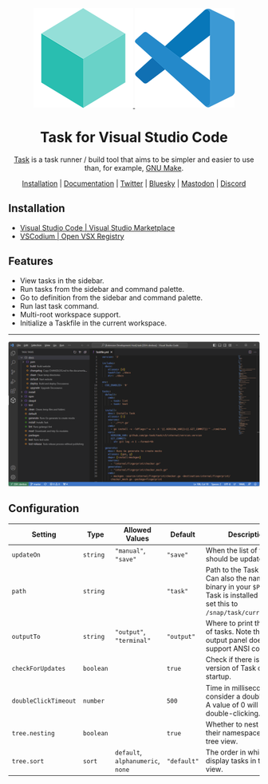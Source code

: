 <div align="center">
  <a href="https://taskfile.dev">
    <img src="./res/task.png" />
  </a>
  <a href="https://taskfile.dev">
    <img src="./res/vscode.png"/>
  </a>

  <h1>Task for Visual Studio Code</h1>

  <p>
    <a href="https://taskfile.dev">Task</a> is a task runner / build tool that aims to be simpler and easier to use than, for example, <a href="https://www.gnu.org/software/make/">GNU Make<a>.
  </p>

  <p>
    <a href="https://taskfile.dev/installation/">Installation</a> | <a href="https://taskfile.dev/usage/">Documentation</a> | <a href="https://twitter.com/taskfiledev">Twitter</a> | <a href="https://bsky.app/profile/taskfile.dev">Bluesky</a> | <a href="https://fosstodon.org/@task">Mastodon</a> | <a href="https://discord.gg/6TY36E39UK">Discord</a>
  </p>
</div>

## Installation

- [Visual Studio Code | Visual Studio Marketplace](https://marketplace.visualstudio.com/items?itemName=task.vscode-task)
- [VSCodium | Open VSX Registry](https://open-vsx.org/extension/task/vscode-task)

## Features

- View tasks in the sidebar.
- Run tasks from the sidebar and command palette.
- Go to definition from the sidebar and command palette.
- Run last task command.
- Multi-root workspace support.
- Initialize a Taskfile in the current workspace.

---

![Task for Visual Studio Code Preview](./res/preview.png)

## Configuration

| Setting              | Type      | Allowed Values                    | Default     | Description                                                                                                                                   |
| -------------------- | --------- | --------------------------------- | ----------- | --------------------------------------------------------------------------------------------------------------------------------------------- |
| `updateOn`           | `string`  | `"manual"`, `"save"`              | `"save"`    | When the list of tasks should be updated.                                                                                                     |
| `path`               | `string`  |                                   | `"task"`    | Path to the Task binary. Can also the name of a binary in your `$PATH`. If Task is installed via Snap, set this to `/snap/task/current/task`. |
| `outputTo`           | `string`  | `"output"`, `"terminal"`          | `"output"`  | Where to print the output of tasks. Note that the output panel does not support ANSI colors.                                                  |
| `checkForUpdates`    | `boolean` |                                   | `true`      | Check if there is a newer version of Task on startup.                                                                                         |
| `doubleClickTimeout` | `number`  |                                   | `500`       | Time in milliseconds to consider a double-click. A value of 0 will disable double-clicking.                                                   |
| `tree.nesting`       | `boolean` |                                   | `true`      | Whether to nest tasks by their namespace in the tree view.                                                                                    |
| `tree.sort`          | `sort`    | `default`, `alphanumeric`, `none` | `"default"` | The order in which to display tasks in the tree view.                                                                                         |
